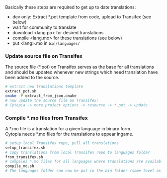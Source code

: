 Basically these steps are required to get up to date translations:
- dev only: Extract \*.pot template from code, upload to Transifex (see below)
- wait for community to translate
- download \<lang.po\> for desired translations
- compile \<lang.mo\> for these translations (see below)
- put \<lang\>.mo in ```bin/languages/```

### Update source file on Transifex
The source file (\*.pot) on Transifex serves as the base for all translations and
should be updated whenever new strings which need translation have been added to the source.

```bash
# extract new translations template
extract_pot.sh
cmake -P extract_from_json.cmake
# now update the source file on Transifex:
# Cytopia -> more project options -> resource -> *.pot -> update
```

### Compile *.mo files from Transifex
A \*.mo file is a translation for a given language in binary form.  
Cytopia needs \*.mo files for the translations to appear ingame.

```bash
# setup local Transifex repo, pull all translations
setup_transifex.sh
# copy translations from local Transifex repo to languages folder
from_transifex.sh
# compiles *.mo files for all languages where translations are available
compile_mo.sh
# The languages folder can now be put in the bin folder (same level as the executable).
```
